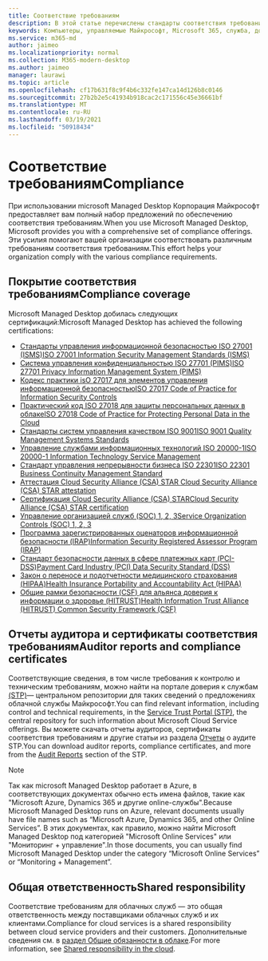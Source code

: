 ```yaml
---
title: Соответствие требованиям
description: В этой статье перечислены стандарты соответствия требованиям, которые имеют отношение к управляемому рабочему столу Microsoft.
keywords: Компьютеры, управляемые Майкрософт, Microsoft 365, служба, документация
ms.service: m365-md
author: jaimeo
ms.localizationpriority: normal
ms.collection: M365-modern-desktop
ms.author: jaimeo
manager: laurawi
ms.topic: article
ms.openlocfilehash: cf17b631f8c9f4b6c332fe147ca14d126b8c0146
ms.sourcegitcommit: 27b2b2e5c41934b918cac2c171556c45e36661bf
ms.translationtype: MT
ms.contentlocale: ru-RU
ms.lasthandoff: 03/19/2021
ms.locfileid: "50918434"
---
```

# <a name="compliance"></a><span data-ttu-id="1b7e9-104">Соответствие требованиям</span><span class="sxs-lookup"><span data-stu-id="1b7e9-104">Compliance</span></span>

<span data-ttu-id="1b7e9-105">При использовании microsoft Managed Desktop Корпорация Майкрософт предоставляет вам полный набор предложений по обеспечению соответствия требованиям.</span><span class="sxs-lookup"><span data-stu-id="1b7e9-105">When you use Microsoft Managed Desktop, Microsoft provides you with a comprehensive set of compliance offerings.</span></span> <span data-ttu-id="1b7e9-106">Эти усилия помогают вашей организации соответствовать различным требованиям соответствия требованиям.</span><span class="sxs-lookup"><span data-stu-id="1b7e9-106">This effort helps your organization comply with the various compliance requirements.</span></span>

## <a name="compliance-coverage"></a><span data-ttu-id="1b7e9-107">Покрытие соответствия требованиям</span><span class="sxs-lookup"><span data-stu-id="1b7e9-107">Compliance coverage</span></span>

<span data-ttu-id="1b7e9-108">Microsoft Managed Desktop добилась следующих сертификаций:</span><span class="sxs-lookup"><span data-stu-id="1b7e9-108">Microsoft Managed Desktop has achieved the following certifications:</span></span>

- [<span data-ttu-id="1b7e9-109">Стандарты управления информационной безопасностью ISO 27001 (ISMS)</span><span class="sxs-lookup"><span data-stu-id="1b7e9-109">ISO 27001 Information Security Management Standards (ISMS)</span></span>](/compliance/regulatory/offering-ISO-27001)
- [<span data-ttu-id="1b7e9-110">Система управления конфиденциальностью ISO 27701 (PIMS)</span><span class="sxs-lookup"><span data-stu-id="1b7e9-110">ISO 27701 Privacy Information Management System (PIMS)</span></span>](/compliance/regulatory/offering-iso-27701)
- [<span data-ttu-id="1b7e9-111">Кодекс практики isO 27017 для элементов управления информационной безопасностью</span><span class="sxs-lookup"><span data-stu-id="1b7e9-111">ISO 27017 Code of Practice for Information Security Controls</span></span>](/compliance/regulatory/offering-ISO-27017)
- [<span data-ttu-id="1b7e9-112">Практический код ISO 27018 для защиты персональных данных в облаке</span><span class="sxs-lookup"><span data-stu-id="1b7e9-112">ISO 27018 Code of Practice for Protecting Personal Data in the Cloud</span></span>](/compliance/regulatory/offering-ISO-27018)
- [<span data-ttu-id="1b7e9-113">Стандарты систем управления качеством ISO 9001</span><span class="sxs-lookup"><span data-stu-id="1b7e9-113">ISO 9001 Quality Management Systems Standards</span></span>](/compliance/regulatory/offering-ISO-9001)
- [<span data-ttu-id="1b7e9-114">Управление службами информационных технологий ISO 20000-1</span><span class="sxs-lookup"><span data-stu-id="1b7e9-114">ISO 20000-1 Information Technology Service Management</span></span>](/compliance/regulatory/offering-ISO-20000-1-2011)
- [<span data-ttu-id="1b7e9-115">Стандарт управления непрерывности бизнеса ISO 22301</span><span class="sxs-lookup"><span data-stu-id="1b7e9-115">ISO 22301 Business Continuity Management Standard</span></span>](/compliance/regulatory/offering-ISO-22301)
- [<span data-ttu-id="1b7e9-116">Аттестация Cloud Security Alliance (CSA) STAR </span><span class="sxs-lookup"><span data-stu-id="1b7e9-116">Cloud Security Alliance (CSA) STAR attestation</span></span>](/compliance/regulatory/offering-CSA-STAR-Attestation)
- [<span data-ttu-id="1b7e9-117">Сертификация Cloud Security Alliance (CSA) STAR</span><span class="sxs-lookup"><span data-stu-id="1b7e9-117">Cloud Security Alliance (CSA) STAR certification</span></span>](/compliance/regulatory/offering-CSA-Star-Certification)
- [<span data-ttu-id="1b7e9-118">Управление организацией служб (SOC) 1, 2, 3</span><span class="sxs-lookup"><span data-stu-id="1b7e9-118">Service Organization Controls (SOC) 1, 2, 3</span></span>](/compliance/regulatory/offering-SOC)
- [<span data-ttu-id="1b7e9-119">Программа зарегистрированных оценаторов информационной безопасности (IRAP)</span><span class="sxs-lookup"><span data-stu-id="1b7e9-119">Information Security Registered Assessor Program (IRAP)</span></span>](/compliance/regulatory/offering-ccsl-irap-australia)
- [<span data-ttu-id="1b7e9-120">Стандарт безопасности данных в сфере платежных карт (PCI-DSS)</span><span class="sxs-lookup"><span data-stu-id="1b7e9-120">Payment Card Industry (PCI) Data Security Standard (DSS)</span></span>](/compliance/regulatory/offering-PCI-DSS)
- [<span data-ttu-id="1b7e9-121">Закон о переносе и подотчетности медицинского страхования (HIPAA)</span><span class="sxs-lookup"><span data-stu-id="1b7e9-121">Health Insurance Portability and Accountability Act (HIPAA)</span></span>](/compliance/regulatory/offering-hipaa-hitech)
- [<span data-ttu-id="1b7e9-122">Общие рамки безопасности (CSF) для альянса доверия к информации о здоровье (HITRUST)</span><span class="sxs-lookup"><span data-stu-id="1b7e9-122">Health Information Trust Alliance (HITRUST) Common Security Framework (CSF)</span></span>](/compliance/regulatory/offering-hitrust)


## <a name="auditor-reports-and-compliance-certificates"></a><span data-ttu-id="1b7e9-123">Отчеты аудитора и сертификаты соответствия требованиям</span><span class="sxs-lookup"><span data-stu-id="1b7e9-123">Auditor reports and compliance certificates</span></span>

<span data-ttu-id="1b7e9-124">Соответствующие сведения, в том числе требования к контролю и техническим требованиям, можно найти на портале доверия к службам [(STP)](https://servicetrust.microsoft.com/)— центральном репозитории для таких сведений о предложениях облачной службы Майкрософт.</span><span class="sxs-lookup"><span data-stu-id="1b7e9-124">You can find relevant information, including control and technical requirements, in the [Service Trust Portal (STP)](https://servicetrust.microsoft.com/), the central repository for such information about Microsoft Cloud Service offerings.</span></span> <span data-ttu-id="1b7e9-125">Вы можете скачать отчеты аудиторов, сертификаты соответствия требованиям и другие статьи из раздела [Отчеты](https://servicetrust.microsoft.com/ViewPage/MSComplianceGuide) о аудите STP.</span><span class="sxs-lookup"><span data-stu-id="1b7e9-125">You can download auditor reports, compliance certificates, and more from the [Audit Reports](https://servicetrust.microsoft.com/ViewPage/MSComplianceGuide) section of the STP.</span></span>

> [!NOTE]
> <span data-ttu-id="1b7e9-126">Так как microsoft Managed Desktop работает в Azure, в соответствующих документах обычно есть имена файлов, такие как "Microsoft Azure, Dynamics 365 и другие online-службы".</span><span class="sxs-lookup"><span data-stu-id="1b7e9-126">Because Microsoft Managed Desktop runs on Azure, relevant documents usually have file names such as “Microsoft Azure, Dynamics 365, and other Online Services”.</span></span> <span data-ttu-id="1b7e9-127">В этих документах, как правило, можно найти Microsoft Managed Desktop под категорией "Microsoft Online Services" или "Мониторинг + управление".</span><span class="sxs-lookup"><span data-stu-id="1b7e9-127">In those documents, you can usually find Microsoft Managed Desktop under the category “Microsoft Online Services” or “Monitoring + Management”.</span></span>

## <a name="shared-responsibility"></a><span data-ttu-id="1b7e9-128">Общая ответственность</span><span class="sxs-lookup"><span data-stu-id="1b7e9-128">Shared responsibility</span></span>

<span data-ttu-id="1b7e9-129">Соответствие требованиям для облачных служб — это общая ответственность между поставщиками облачных служб и их клиентами.</span><span class="sxs-lookup"><span data-stu-id="1b7e9-129">Compliance for cloud services is a shared responsibility between cloud service providers and their customers.</span></span> <span data-ttu-id="1b7e9-130">Дополнительные сведения см. в [раздел Общие обязанности в облаке](/azure/security/fundamentals/shared-responsibility).</span><span class="sxs-lookup"><span data-stu-id="1b7e9-130">For more information, see [Shared responsibility in the cloud](/azure/security/fundamentals/shared-responsibility).</span></span>